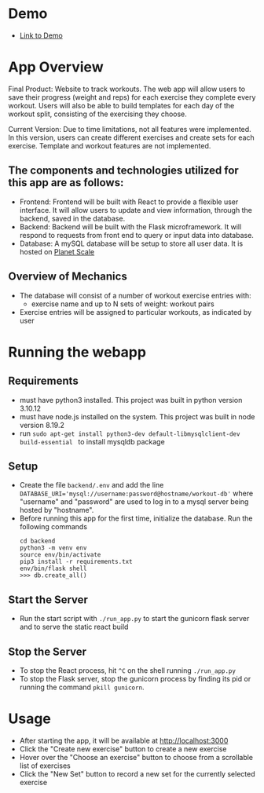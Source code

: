 # Demo
- [Link to Demo](https://youtu.be/OeKsvSf3R64)

# App Overview
Final Product: Website to track workouts. The web app will allow users to save their progress (weight and reps) for each exercise they complete every workout. Users will also be able to build templates for each day of the workout split, consisting of the exercising they choose.

Current Version: Due to time limitations, not all features were implemented. In this version, users can create different exercises and create sets for each exercise. Template and workout features are not implemented.

## The components and technologies utilized for this app are as follows:
- Frontend: Frontend will be built with React to provide a flexible user interface. It will allow users to update and view information, through the backend, saved in the database.
- Backend: Backend will be built with the Flask microframework. It will respond to requests from front end to query or input data into database.
- Database: A mySQL database will be setup to store all user data. It is hosted on [Planet Scale](https://www.planetscale.com)

## Overview of Mechanics
- The database will consist of a number of workout exercise entries with:
    - exercise name and up to N sets of weight: workout pairs
- Exercise entries will be assigned to particular workouts, as indicated by user


# Running the webapp

## Requirements
- must have python3 installed. This project was built in python version 3.10.12
- must have node.js installed on the system. This project was built in node version 8.19.2
- run `sudo apt-get install python3-dev default-libmysqlclient-dev build-essential ` to install mysqldb package

## Setup
- Create the file `backend/.env` and add the line `DATABASE_URI='mysql://username:password@hostname/workout-db'` where "username" and "password" are used to log in to a mysql server being hosted by "hostname".
- Before running this app for the first time, initialize the database. Run the following commands
    ```
    cd backend
    python3 -m venv env
    source env/bin/activate
    pip3 install -r requirements.txt
    env/bin/flask shell
    >>> db.create_all()
    ```

## Start the Server
- Run the start script with `./run_app.py` to start the gunicorn flask server and to serve the static react build

## Stop the Server
- To stop the React process, hit `^C` on the shell running `./run_app.py`
- To stop the Flask server, stop the gunicorn process by finding its pid or running the command `pkill gunicorn`.


# Usage
- After starting the app, it will be available at [http://localhost:3000](http://localhost:3000)
- Click the "Create new exercise" button to create a new exercise
- Hover over the "Choose an exercise" button to choose from a scrollable list of exercises
- Click the "New Set" button to record a new set for the currently selected exercise
